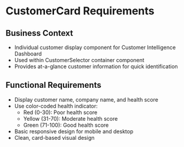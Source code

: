 # CustomerCard Requirements

## Business Context
- Individual customer display component for Customer Intelligence Dashboard
- Used within CustomerSelector container component
- Provides at-a-glance customer information for quick identification

## Functional Requirements
- Display customer name, company name, and health score
- Use color-coded health indicator:
  - Red (0-30): Poor health score
  - Yellow (31-70): Moderate health score  
  - Green (71-100): Good health score
- Basic responsive design for mobile and desktop
- Clean, card-based visual design